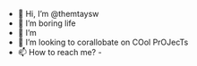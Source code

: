- 👋 Hi, I’m @themtaysw
- 👀 I’m boring life
- 🌱 I’m
- 💞️ I’m looking to corallobate on COol PrOJecTs
- 📫 How to reach me? - 
